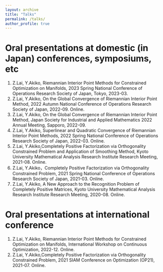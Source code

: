 ```yaml
---
layout: archive
title: "Talks"
permalink: /talks/
author_profile: true
---
```


Oral presentations at domestic (in Japan) conferences, symposiums, etc
======
1. Z.Lai, Y.Akiko, Riemannian Interior Point Methods for Constrained Optimization on Manifolds, 2023 Spring National Conference of Operations Research Society of Japan, Tokyo, 2023-03.
2. Z.Lai, Y.Akiko, On the Global Convergence of Riemannian Interior Point Method, 2022 Autumn National Conference of Operations Research Society of Japan, 2022-09. Online.
3. Z.Lai, Y.Akiko, On the Global Convergence of Riemannian Interior Point Method, Japan Society for Industrial and Applied Mathematics 2022 Annual Meeting, Sapporo, 2022-09.
4. Z.Lai, Y.Akiko, Superlinear and Quadratic Convergence of Riemannian Interior Point Methods, 2022 Spring National Conference of Operations Research Society of Japan, 2022-03. Online.
5. Z.Lai, Y.Akiko,Completely Positive Factorization via Orthogonality Constrained Problem and Application of Smoothing Method, Kyoto University Mathematical Analysis Research Institute Research Meeting, 2021-08. Online.
6. Z.Lai, Y.Akiko，Completely Positive Factorization via Orthogonality Constrained Problem, 2021 Spring National Conference of Operations Research Society of Japan, 2021-03. Online.
7. Z.Lai, Y.Akiko, A New Approach to the Recognition Problem of Completely Positive Matrices, Kyoto University Mathematical Analysis Research Institute Research Meeting, 2020-08. Online.

Oral presentations at international conference
======
1. Z.Lai, Y.Akiko, Riemannian Interior Point Methods for Constrained Optimization on Manifolds, International Workshop on Continuous Optimization, 2022-12. Online.
2. Z.Lai, Y.Akiko,Completely Positive Factorization via Orthogonality Constrained Problem, 2021 SIAM Conference on Optimization (OP21), 2021-07. Online.
